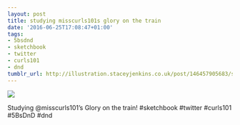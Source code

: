 ```yaml
---
layout: post
title: studying misscurls101s glory on the train
date: '2016-06-25T17:08:47+01:00'
tags:
- 5bsdnd
- sketchbook
- twitter
- curls101
- dnd
tumblr_url: http://illustration.staceyjenkins.co.uk/post/146457905683/studying-misscurls101s-glory-on-the-train
---
```

 ![](/tumblr_files/tumblr_o9c4unllFP1v28ub8o1_1280.jpg)  

Studying @misscurls101’s Glory on the train! #sketchbook #twitter #curls101 #5BsDnD #dnd


